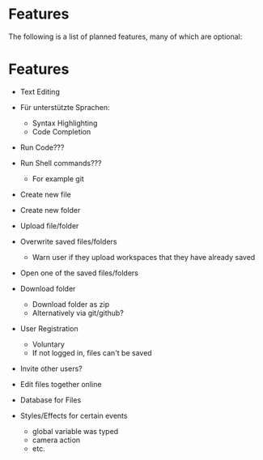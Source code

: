 # Features

The following is a list of planned features, many of which are optional:

# Features

-   Text Editing
-   Für unterstützte Sprachen:

    -   Syntax Highlighting
    -   Code Completion

-   Run Code???
-   Run Shell commands???

    -   For example git

-   Create new file
-   Create new folder
-   Upload file/folder
-   Overwrite saved files/folders
    -   Warn user if they upload workspaces that they have already saved
-   Open one of the saved files/folders
-   Download folder

    -   Download folder as zip
    -   Alternatively via git/github?

-   User Registration
    -   Voluntary
    -   If not logged in, files can't be saved
-   Invite other users?
-   Edit files together online

-   Database for Files

-   Styles/Effects for certain events
    -   global variable was typed
    -   camera action
    -   etc.
